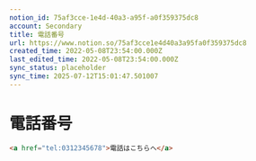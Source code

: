 ```yaml
---
notion_id: 75af3cce-1e4d-40a3-a95f-a0f359375dc8
account: Secondary
title: 電話番号
url: https://www.notion.so/75af3cce1e4d40a3a95fa0f359375dc8
created_time: 2022-05-08T23:54:00.000Z
last_edited_time: 2022-05-08T23:54:00.000Z
sync_status: placeholder
sync_time: 2025-07-12T15:01:47.501007
---
```

# 電話番号

```html
<a href="tel:0312345678">電話はこちらへ</a>
```